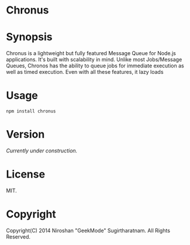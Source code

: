 Chronus
============

Synopsis
==========
Chronus is a lightweight but fully featured Message Queue for Node.js applications. It's built with scalability in mind. Unlike most Jobs/Message Queues, Chronos has the ability to queue jobs for immediate execution as well as timed execution. Even with all these features, it lazy loads

Usage
==========
`npm install chronus`

Version
=======
*Currently under construction.*

License
==========
MIT.

Copyright
=========
Copyright(C) 2014 Niroshan "GeekMode" Sugirtharatnam. All Rights Reserved.
